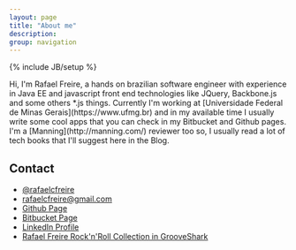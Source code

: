```yaml
---
layout: page
title: "About me"
description:
group: navigation
---
```

{% include JB/setup %}
<link rel="stylesheet" href="//maxcdn.bootstrapcdn.com/font-awesome/4.3.0/css/font-awesome.min.css">
<script>
  (function(i,s,o,g,r,a,m){i['GoogleAnalyticsObject']=r;i[r]=i[r]||function(){
  (i[r].q=i[r].q||[]).push(arguments)},i[r].l=1*new Date();a=s.createElement(o),
  m=s.getElementsByTagName(o)[0];a.async=1;a.src=g;m.parentNode.insertBefore(a,m)
  })(window,document,'script','//www.google-analytics.com/analytics.js','ga');

  ga('create', 'UA-56746688-1', 'auto');
  ga('send', 'pageview');

</script>
Hi,
I'm Rafael Freire, a hands on brazilian software engineer with experience in Java EE and javascript front end technologies like JQuery, Backbone.js and some others *.js things. Currently I'm working at [Universidade Federal de Minas Gerais](https://www.ufmg.br) and in my available time I usually write some cool apps that you can check in my Bitbucket and Github pages. I'm a [Manning](http://manning.com/) reviewer too so, I usually read a lot of tech books that I'll suggest here in the Blog.


## Contact
- <i class="fa fa-twitter"></i>	[@rafaelcfreire](https://twitter.com/rafaelcfreire)
- <i class="fa fa-envelope"></i>	rafaelcfreire@gmail.com
- <i class="fa fa-github"></i>	[Github Page](https://github.com/rafaelcfreire)
- <i class="fa fa-bitbucket"></i>	[Bitbucket Page](https://bitbucket.org/rafaelcfreire)
- <i class="fa fa-linkedin-square"></i>	[LinkedIn Profile](https://www.linkedin.com/pub/rafael-freire/31/a31/332)
- <i class="fa fa-music"></i>	[Rafael Freire Rock'n'Roll Collection in GrooveShark](http://grooveshark.com/#!/profile/Rafael+Freire/27776555/collection)



